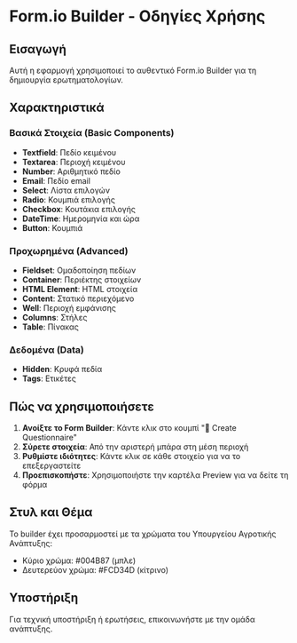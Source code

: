 # Form.io Builder - Οδηγίες Χρήσης

## Εισαγωγή
Αυτή η εφαρμογή χρησιμοποιεί το αυθεντικό Form.io Builder για τη δημιουργία ερωτηματολογίων.

## Χαρακτηριστικά

### Βασικά Στοιχεία (Basic Components)
- **Textfield**: Πεδίο κειμένου
- **Textarea**: Περιοχή κειμένου
- **Number**: Αριθμητικό πεδίο
- **Email**: Πεδίο email
- **Select**: Λίστα επιλογών
- **Radio**: Κουμπιά επιλογής
- **Checkbox**: Κουτάκια επιλογής
- **DateTime**: Ημερομηνία και ώρα
- **Button**: Κουμπιά

### Προχωρημένα (Advanced)
- **Fieldset**: Ομαδοποίηση πεδίων
- **Container**: Περιέκτης στοιχείων
- **HTML Element**: HTML στοιχεία
- **Content**: Στατικό περιεχόμενο
- **Well**: Περιοχή εμφάνισης
- **Columns**: Στήλες
- **Table**: Πίνακας

### Δεδομένα (Data)
- **Hidden**: Κρυφά πεδία
- **Tags**: Ετικέτες

## Πώς να χρησιμοποιήσετε

1. **Ανοίξτε το Form Builder**: Κάντε κλικ στο κουμπί "📝 Create Questionnaire"
2. **Σύρετε στοιχεία**: Από την αριστερή μπάρα στη μέση περιοχή
3. **Ρυθμίστε ιδιότητες**: Κάντε κλικ σε κάθε στοιχείο για να το επεξεργαστείτε
4. **Προεπισκοπήστε**: Χρησιμοποιήστε την καρτέλα Preview για να δείτε τη φόρμα

## Στυλ και Θέμα
Το builder έχει προσαρμοστεί με τα χρώματα του Υπουργείου Αγροτικής Ανάπτυξης:
- Κύριο χρώμα: #004B87 (μπλε)
- Δευτερεύον χρώμα: #FCD34D (κίτρινο)

## Υποστήριξη
Για τεχνική υποστήριξη ή ερωτήσεις, επικοινωνήστε με την ομάδα ανάπτυξης.